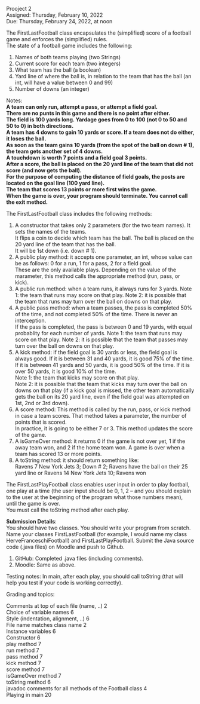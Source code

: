 Prooject 2  
Assigned: Thursday, February 10, 2022  
Due: Thursday, February 24, 2022, at noon  

The FirstLastFootball class encapsulates the (simplified) score of a football game and enforces the (simplified) rules.  
The state of a football game includes the following:  
1. Names of both teams playing (two Strings)
2. Current score for each team (two integers)
3. What team has the ball (a boolean)
4. Yard line of where the ball is, in relation to the team that has the ball (an int, will have a value between 0 and 99)
5. Number of downs (an integer)

Notes:  
**A team can only run, attempt a pass, or attempt a field goal.  
There are no punts in this game and there is no point after either.   
The field is 100 yards long. Yardage goes from 0 to 100 (not 0 to 50 and 50 to 0) in both directions.  
A team has 4 downs to gain 10 yards or score. If a team does not do either, it loses the ball.  
As soon as the team gains 10 yards (from the spot of the ball on down # 1), the team gets another set of 4 downs.  
A touchdown is worth 7 points and a field goal 3 points.   
After a score, the ball is placed on the 20 yard line of the team that did not score (and now gets the ball).    
For the purpose of computing the distance of field goals, the posts are located on the goal line (100 yard line).   
The team that scores 13 points or more first wins the game.  
When the game is over, your program should terminate. You cannot call the exit method.**   

The FirstLastFootball class includes the following methods:
1. A constructor that takes only 2 parameters (for the two team names). It sets the names of the teams.  
It flips a coin to decide which team has the ball. The ball is placed on the 20 yard line of the team that has the ball.   
It will be 1st down (i.e. down # 1).      
2. A public play method: it accepts one parameter, an int, whose value can be as follows: 0 for a run, 1 for a pass, 2 for a field goal.  
These are the only available plays.  Depending on the value of the marameter, this method calls the appropriate method (run, pass, or kick).    
3. A public run method: when a team runs, it always runs for 3 yards. Note 1: the team that runs may score on that play. Note 2: it is possible that the team that runs may turn over the ball on downs on that play.  
4. A public pass method: when a team passes, the pass is completed 50% of the time, and not completed 50% of the time. There is never an interception.  
If the pass is completed, the pass is between 0 and 19 yards, with equal probablity for each number of yards.  Note 1: the team that runs may score on that play. Note 2: it is possible that the team that passes may turn over the ball on downs on that play.     
5. A kick method: if the field goal is 30 yards or less, the field goal is always good. If it is between 31 and 40 yards, it is good 75% of the time.   
If it is between 41 yards and 50 yards, it is good 50% of the time. If it is over 50 yards, it is good 10% of the time.  
Note 1: the team that kicks may score on that play.  
Note 2: it is possible that the team that kicks may turn over the ball on downs on that play (if a kick goal is missed, the other team automatically gets the ball on its 20 yard line, even if the field goal was attempted on 1st, 2nd or 3rd down).   
6. A score method: This method is called by the run, pass, or kick method in case a team scores. That method takes a parameter, the number of points that is scored.   
In practice, it is going to be either 7 or 3. This method updates the score of the game.   
7. A isGameOver method: it returns 0 if the game is not over yet, 1 if the away team won, and 2 if the home team won. A game is over when a team has scored 13 or more points.
8. A toString method: it should return something like:  
Ravens 7 New York Jets 3; Down # 2; Ravens have the ball on their 25 yard line
or
Ravens 14 New York Jets 10; Ravens won

The FirstLastPlayFootball class enables user input in order to play football, one play at a time (the user input should be 0, 1, 2 – and you should explain to the user at the beginning of the program what those numbers mean), until the game is over.   
You must call the toString method after each play.

**Submission Details**:  
You should have two classes. You should write your program from scratch.  
Name your classes FirstLastFootball (for example, I would name my class HerveFranceschiFootball) and FirstLastPlayFootball. Submit the Java source code (.java files) on Moodle and push to Github.  
1. GitHub: Completed .java files (including comments).  
2. Moodle: Same as above.  

Testing notes:
In main, after each play, you should call toString (that will help you test if your code is working correctly).

Grading and topics:   

Comments at top of each file (name, ..) 2     
Choice of variable names 6  
Style (indentation, alignment, ..) 6  
File name matches class name 2  
Instance variables 6  
Constructor 6   
play method 7   
run method 7  
pass method 7  
kick method 7  
score method 7  
isGameOver method 7   
toString method 6  
javadoc comments for all methods of the Football class 4   
Playing in main 20
